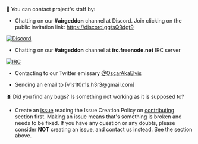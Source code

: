 :speech_balloon: You can contact project's staff by:

- Chatting on our **#airgeddon** channel at Discord. Join clicking on the public invitation link: https://discord.gg/sQ9dgt9

<a href="https://discord.gg/sQ9dgt9" target="_blank"><img src="https://raw.githubusercontent.com/v1s1t0r1sh3r3/airgeddon/master/imgs/wiki/airgeddon_discord.png" title="Discord"/></a>

- Chatting on our **#airgeddon** channel at **irc.freenode.net** IRC server

<a href="https://webchat.freenode.net/" target="_blank"><img src="https://raw.githubusercontent.com/v1s1t0r1sh3r3/airgeddon/master/imgs/wiki/airgeddon_irc.png" title="IRC"/></a>

- Contacting to our Twitter emissary [@OscarAkaElvis]

- Sending an email to [v1s1t0r.1s.h3r3&#64;gmail.com]

:beetle: Did you find any bugs? Is something not working as it is supposed to?
- Create an [issue] reading the Issue Creation Policy on [contributing] section first. Making an issue means that's something is broken and needs to be fixed. If you have any question or any doubts, please consider **NOT** creating an issue, and contact us instead. See the section above.

[issue]: https://github.com/v1s1t0r1sh3r3/airgeddon/issues/new
[contributing]: https://github.com/v1s1t0r1sh3r3/airgeddon/blob/master/CONTRIBUTING.md
[@OscarAkaElvis]: https://twitter.com/OscarAkaElvis